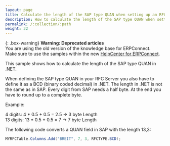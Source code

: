 ```yaml
---
layout: page
title: Calculate the length of the SAP type QUAN when setting up an RFC-Server
description: How to calculate the length of the SAP type QUAN when setting up an RFC-Server
permalink: /:collection/:path
weight: 32
---
```


{: .box-warning}
**Warning: Deprecated articles** <br>
You are using the old version of the knowledge base for ERPConnect.<br>
Make sure to use the samples within the new [HelpCenter for ERPConnect](https://helpcenter.theobald-software.com/erpconnect/samples).

This sample shows how to calculate the length of the SAP type QUAN in .NET.

When defining the SAP type QUAN in your RFC Server you also have to define it as a BCD (binary coded decimal) in .NET. 
The length in .NET is not the same as in SAP.
Every digit from SAP needs a half byte. At the end you have to round up to a complete byte. 

Example:

4 digits: 4 * 0.5 + 0.5 = 2.5 -> 3 byte Length<br>
13 digits: 13 * 0.5 + 0.5 = 7 -> 7 byte Length

The following code converts a QUAN field in SAP with the length 13,3:

```csharp
MYRFCTable.Columns.Add("BREIT", 7, 3, RFCTYPE.BCD);
```